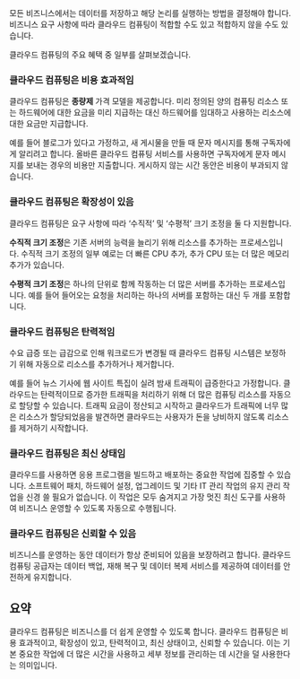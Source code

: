 모든 비즈니스에서는 데이터를 저장하고 해당 논리를 실행하는 방법을 결정해야 합니다. 비즈니스 요구 사항에 따라 클라우드 컴퓨팅이 적합할 수도 있고 적합하지 않을 수도 있습니다.

클라우드 컴퓨팅의 주요 혜택 중 일부를 살펴보겠습니다.

### <a name="cloud-computing-is-cost-effective"></a>클라우드 컴퓨팅은 비용 효과적임

클라우드 컴퓨팅은 **종량제** 가격 모델을 제공합니다. 미리 정의된 양의 컴퓨팅 리소스 또는 하드웨어에 대한 요금을 미리 지급하는 대신 하드웨어를 임대하고 사용하는 리소스에 대한 요금만 지급합니다.

예를 들어 블로그가 있다고 가정하고, 새 게시물을 만들 때 문자 메시지를 통해 구독자에게 알리려고 합니다. 올바른 클라우드 컴퓨팅 서비스를 사용하면 구독자에게 문자 메시지를 보내는 경우의 비용만 지출합니다. 게시하지 않는 시간 동안은 비용이 부과되지 않습니다.

### <a name="cloud-computing-is-scalable"></a>클라우드 컴퓨팅은 확장성이 있음

클라우드 컴퓨팅은 요구 사항에 따라 ‘수직적’ 및 ‘수평적’ 크기 조정을 둘 다 지원합니다.

**수직적 크기 조정**은 기존 서버의 능력을 늘리기 위해 리소스를 추가하는 프로세스입니다. 수직적 크기 조정의 일부 예로는 더 빠른 CPU 추가, 추가 CPU 또는 더 많은 메모리 추가가 있습니다.

**수평적 크기 조정**은 하나의 단위로 함께 작동하는 더 많은 서버를 추가하는 프로세스입니다. 예를 들어 들어오는 요청을 처리하는 하나의 서버를 포함하는 대신 두 개를 포함합니다.

### <a name="cloud-computing-is-elastic"></a>클라우드 컴퓨팅은 탄력적임

수요 급증 또는 급감으로 인해 워크로드가 변경될 때 클라우드 컴퓨팅 시스템은 보정하기 위해 자동으로 리소스를 추가하거나 제거합니다.

예를 들어 뉴스 기사에 웹 사이트 특집이 실려 밤새 트래픽이 급증한다고 가정합니다. 클라우드는 탄력적이므로 증가한 트래픽을 처리하기 위해 더 많은 컴퓨팅 리소스를 자동으로 할당할 수 있습니다. 트래픽 요금이 정산되고 시작하고 클라우드가 트래픽에 너무 많은 리소스가 할당되었음을 발견하면 클라우드는 사용자가 돈을 낭비하지 않도록 리소스를 제거하기 시작합니다.

### <a name="cloud-computing-is-current"></a>클라우드 컴퓨팅은 최신 상태임

클라우드를 사용하면 응용 프로그램을 빌드하고 배포하는 중요한 작업에 집중할 수 있습니다. 소프트웨어 패치, 하드웨어 설정, 업그레이드 및 기타 IT 관리 작업의 유지 관리 작업을 신경 쓸 필요가 없습니다. 이 작업은 모두 숨겨지고 가장 멋진 최신 도구를 사용하여 비즈니스 운영할 수 있도록 자동으로 수행됩니다.

### <a name="cloud-computing-is-reliable"></a>클라우드 컴퓨팅은 신뢰할 수 있음

비즈니스를 운영하는 동안 데이터가 항상 준비되어 있음을 보장하려고 합니다. 클라우드 컴퓨팅 공급자는 데이터 백업, 재해 복구 및 데이터 복제 서비스를 제공하여 데이터를 안전하게 유지합니다.

## <a name="summary"></a>요약

클라우드 컴퓨팅은 비즈니스를 더 쉽게 운영할 수 있도록 합니다. 클라우드 컴퓨팅은 비용 효과적이고, 확장성이 있고, 탄력적이고, 최신 상태이고, 신뢰할 수 있습니다. 이는 기본 중요한 작업에 더 많은 시간을 사용하고 세부 정보를 관리하는 데 시간을 덜 사용한다는 의미입니다.



